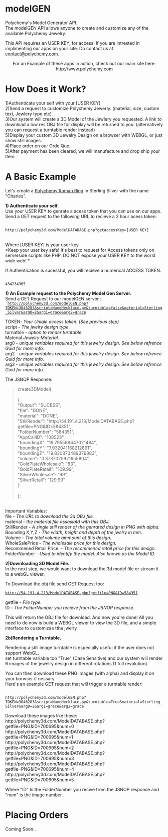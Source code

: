 modelGEN
========

Polychemy's Model Generator API. <br>
The modelGEN API allows anyone to create and customize any of the available Polychemy Jewelry.

This API requires an USER KEY, for access.
If you are intrested in implimenting our apps on your site. Do contact us at contact@polychemy.com.


<center>
For an Example of these apps in action, check out our main site here:<br>
http://www.polychemy.com
</center>

How Does it Work?
=================
1)Authenticate your self with your [USER KEY]<br>
2)Send a request to customize Polychemy Jewerly. (material, size, custom text, Jewlery type etc)<br>
3)Our system will create a 3D Model of the Jewlery you requested. A link to download a low res OBJ file for display will be returned to you. (alternatively you can request a turntable render instead)<br>
5)Display your custom 3D Jewelry Design on a browser with WEBGL, or just show still images.<br>
4)Place order on our Orde Que.<br>
5)After payment has been cleared, we will manufacture and drop ship your Item.<br>


A Basic Example
===========
Let's create a <a href="http://www.polychemy.com/RomanRing.php">Polychemy Roman Ring</a> in Sterling Silver with the name "Charles".<br>

<b>1) Authenticate your self.</b><br>
Use your USER KEY to genrate a acess token that you can use on our apps.<br>
Send a GET request to the following URL to recieve a 2 hour acess token:<br>
<p>
<code>
http://polychemy3d.com/ModelDATABASE.php?getaccessKey=[USER KEY]
</code>
<p>
<br>
Where [USER KEY] is your user key.<br>
*Keep your user key safe! It's best to request for Access tokens only on serverside scripts like PHP. DO NOT expose your USER KEY to the world wide web!.*
<p>
If Authentication is sucessful, you will recieve a numerical ACCESS TOKEN.
<p>
<code>
434234365
</code>
<p>

<b>1) An Example request to the Polychemy Model Gen Server.</b><br>
Send a GET Request to our modelGEN server :<br>
<code>
http://polychemy3d.com/modelGEN.php?TOKEN=3846283&script=NameNecklace.py&turntable=false&material=Sterling_Silver&arg0=2&arg1=grace&arg2=grace
</code>
<p>
TOKEN- <em>Your Uniqie access token. (See previous step)</em><br>
script - <em>The jwelry design type.</em> <br>
turnatble - <em>option to render turntable.</em> <br>
Material <em>Jewelry Material.</em> <br>
arg0 - <em>unique variables required for this jewelry design. See below refrence Guid for more info.</em><br>
arg2 - <em>unique variables required for this jewelry design. See below refrence Guid for more info.</em><br>
arg3 - <em>unique variables required for this jewelry design. See below refrence Guid for more info.</em><br>

The JSNOP Response:<br>

<blockquote>
create3DModel(<br>
<br>
	{<br>
		"Output": "SUCESS",<br>
		"file": "DONE", <br>
		"material": "DONE", <br>
		"StillRender": "http://54.191.4.213/ModelDATABASE.php?getfile=PNG&ID=584351", <br>
		"FolderNumber": "584351", <br>
		"AppCallID": "108523", <br>			
		"boundingX": "19.795589447021484",<br>
		"boundingY": "7.932041168212891",<br>
		"boundingZ": "19.830873489379883",<br>
		"volume": "0.3737025921655804",<br>
		"GoldPlateWholesale": "83",<br>
		"GoldPlateRetail": "109.99",<br>
		"SilverWholesale": "99",<br>
		"SilverRetail": "129.99"<br>
	}<br>
<br>
);<br>
</blockquote>

<br>
Important Variables:<br>
file - <em>The URL to download the 3d OBJ file.</em><br>
material - <em>the material file assosiatd with this OBJ.</em><br>
StillRender - <em>A single still render of the genrated design in PNG with alpha.</em><br>
Bounding X,Y,Z - <em>The width, height and depth of the jwelry in mm.</em><br>
Volume - <em>The total volume ammount of this design.</em><br>
WholeSalePrice - <em>The wholesale price for this design.</em><br>
Recommened Retail Price. - <em>The recommened retail price for this design.</em><br>
FolderNumber - <em>Used to identify the model. Also known as the Model ID.</em><p>

<b>2)Downloading 3D Model File.</b><br>
In the next step, we would want to download the 3d model file or stream it to a webGL viewer.<br>

To Download the obj file send GET Request too:<p>
<code>http://54.191.4.213/ModelDATABASE.php?getfile=PNG&ID=584351</code>
<p>
getfile - <em>File type.</em> <br>
ID - <em> The FolderNumber you recieve from the JSNOP response. </em>
<p>
This will return the OBJ file for download.
And now you're done! All you need to do now is build a WEBGL viewer to view the 3D file, and a simple interface to customizae tthe jwelry<br>
<p>
<b>2b)Rendering a Turntable.</b><br>

Rendering a still image turntable is especially useful if the user does not support WebGL.<br>
set turntable variable too "True" (Case Sensitive) and our system will render 6 images of the jewelry design in different rotations (1 full revolution).<br>

You can then download these PNG images (with alpha) and display it on your borwser if nessary.<br>
Here's an example GET request that will trigger a turntable render:<br>
<p>
<code>
http://polychemy3d.com/modelGEN.php?TOKEN=3846283&script=NameNecklace.py&turntable=True&material=Sterling_Silver&arg0=2&arg1=grace&arg2=grace
</code>
</p>
Download these images like these:<br>
http://polychemy3d.com/ModelDATABASE.php?getfile=PNG&ID=700695&num=0<br>
http://polychemy3d.com/ModelDATABASE.php?getfile=PNG&ID=700695&num=1<br>
http://polychemy3d.com/ModelDATABASE.php?getfile=PNG&ID=700695&num=2<br>
http://polychemy3d.com/ModelDATABASE.php?getfile=PNG&ID=700695&num=3<br>
http://polychemy3d.com/ModelDATABASE.php?getfile=PNG&ID=700695&num=4<br>
http://polychemy3d.com/ModelDATABASE.php?getfile=PNG&ID=700695&num=5<br>

Where "ID" Is the FolderNumber you recive from the JSNOP response and "num" is the image number.

Placing Orders
=============
Coming Soon..
